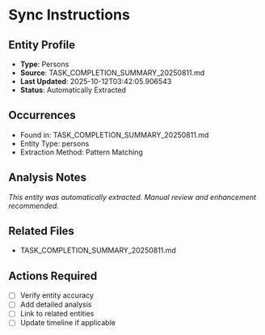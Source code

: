 # Sync Instructions

## Entity Profile
- **Type**: Persons
- **Source**: TASK_COMPLETION_SUMMARY_20250811.md
- **Last Updated**: 2025-10-12T03:42:05.906543
- **Status**: Automatically Extracted

## Occurrences
- Found in: TASK_COMPLETION_SUMMARY_20250811.md
- Entity Type: persons
- Extraction Method: Pattern Matching

## Analysis Notes
*This entity was automatically extracted. Manual review and enhancement recommended.*

## Related Files
- TASK_COMPLETION_SUMMARY_20250811.md

## Actions Required
- [ ] Verify entity accuracy
- [ ] Add detailed analysis
- [ ] Link to related entities
- [ ] Update timeline if applicable

